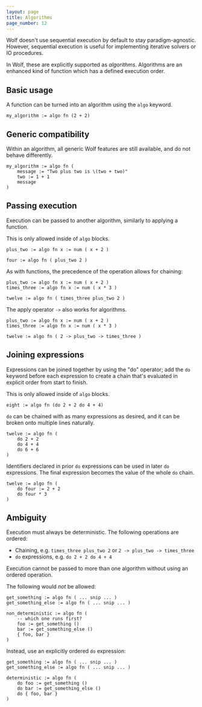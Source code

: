 ```yaml
---
layout: page
title: Algorithms
page_number: 12
---
```


Wolf doesn't use sequential execution by default to stay paradigm-agnostic.
However, sequential execution is useful for implementing iterative solvers or IO
procedures.

In Wolf, these are explicitly supported as *algorithms*. Algorithms are an
enhanced kind of function which has a defined execution order.

## Basic usage

A function can be turned into an algorithm using the `algo` keyword.

```
my_algorithm := algo fn (2 + 2)
```

## Generic compatibility

Within an algorithm, all generic Wolf features are still available, and do not
behave differently.

```
my_algorithm := algo fn (
	message := "Two plus two is \(two + two)"
	two := 1 + 1
	message
)
```

## Passing execution

Execution can be passed to another algorithm, similarly to applying a function.

This is only allowed inside of `algo` blocks.

```
plus_two := algo fn x := num ( x + 2 )

four := algo fn ( plus_two 2 )
```

As with functions, the precedence of the operation allows for chaining:

```
plus_two := algo fn x := num ( x + 2 )
times_three := algo fn x := num ( x * 3 )

twelve := algo fn ( times_three plus_two 2 )
```

The apply operator `->` also works for algorithms.

```
plus_two := algo fn x := num ( x + 2 )
times_three := algo fn x := num ( x * 3 )

twelve := algo fn ( 2 -> plus_two -> times_three )
```

## Joining expressions

Expressions can be joined together by using the "do" operator; add the `do`
keyword before each expression to create a chain that's evaluated in explicit
order from start to finish.

This is only allowed inside of `algo` blocks.

```
eight := algo fn (do 2 + 2 do 4 + 4)
```

`do` can be chained with as many expressions as desired, and it can be broken
onto multiple lines naturally.

```
twelve := algo fn (
	do 2 + 2 
	do 4 + 4
	do 6 + 6
)
```

Identifiers declared in prior `do` expressions can be used in later `do`
expressions. The final expression becomes the value of the whole `do` chain.

```
twelve := algo fn (
	do four := 2 + 2 
	do four * 3
)
```

## Ambiguity

Execution must always be deterministic. The following operations are ordered:

- Chaining, e.g. `times_three plus_two 2` or `2 -> plus_two -> times_three`
- `do` expressions, e.g. `do 2 + 2 do 4 + 4`

Execution cannot be passed to more than one algorithm without using an ordered
operation.

The following would *not* be allowed:

```
get_something := algo fn ( ... snip ... )
get_something_else := algo fn ( ... snip ... )

non_deterministic := algo fn (
	-- which one runs first?
	foo := get_something ()
	bar := get_something_else ()
	{ foo, bar }
)
```

Instead, use an explicitly ordered `do` expression:

```
get_something := algo fn ( ... snip ... )
get_something_else := algo fn ( ... snip ... )

deterministic := algo fn (
	do foo := get_something ()
	do bar := get_something_else ()
	do { foo, bar }
)
```